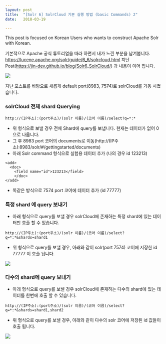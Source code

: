 ```yaml
---
layout: post
title:  "[Solr 6] SolrCloud 기본 실행 방법 (basic Commands) 2"
date:   2018-03-19

---
```


This post is focused on Korean Users who wants to construct Apache Solr with Korean.

기본적으로 Apache 공식 튜토리얼을 따라 하면서 내가 느낀 부분을 남겨봅니다.
https://lucene.apache.org/solr/guide/6_6/solrcloud.html
지난 Post(https://jin-dev.github.io/blog/Solr6_SolrCloud/) 과 내용이 이어 집니다.

<img src="https://cdn-images-1.medium.com/max/880/1*08rCxKr38-dl5w6KkqCWdg.png">

지난 포스트를 바탕으로 새롭게 default port(8983, 7574)로 solrCloud를 가동 시켰습니다.

### solrCloud 전체 shard Querying

````
http://(IP주소):(port주소)/(solr 이름)/(코어 이름)/select?q=*:*
````

+ 위 형식으로 보낼 경우 전체 Shard에 query를 보냅니다. 현재는 데이터가 없어 0 으로 나옵니다.
+ 그 후 8983 port 코어의 documents로 이동(http://(IP주소):8983/solr/#/gettingstarted/documents)
+ 아래 Solr command 형식으로 실험용 데이터 추가 (나의 경우 id 123213)

````
<add>
  <doc>
    <field name="id">123213</field>
    </doc>
</add>
````

+ 똑같은 방식으로 7574 port 코어에 데이터 추가 (id 77777)

### 특정 shard 에 query 보내기

+ 아래 형식으로 query를 보낼 경우 solrCloud에 존재하는 특정 shard에 있는 데이터만 호출 할 수 있습니다.

````
http://(IP주소):(port주소)/(solr 이름)/(코어 이름)/select?q=*:*&shards=shard1
````

+ 위 형식으로 query를 보낼 경우, 아래와 같이 solr(port 7574) 코어에 저장한 id 77777 이 호출 됩니다.

<img src="https://cdn-images-1.medium.com/max/880/1*WBwM4GcZa9MhuXIvFrJoUA.png">

### 다수의 shard에 query 보내기

+ 아래 형식으로 query를 보낼 경우 solrCloud에 존재하는 다수의 shard에 있는 데이터를 한번에 호출 할 수 있습니다.

````
http://(IP주소):(port주소)/(solr 이름)/(코어 이름)/select?q=*:*&shards=shard1,shard2
````

+ 위 형식으로 query를 보낼 경우, 아래와 같이 다수의 solr 코어에 저장된 id 값들이 호출 됩니다.

<img src="https://cdn-images-1.medium.com/max/880/1*_pQ2-QpzeS1qkfKKPpnB2Q.png">

